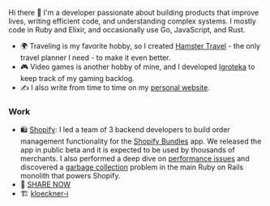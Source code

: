 Hi there 👋 I'm a developer passionate about building products that improve lives, writing efficient code, and understanding complex systems. I mostly code in Ruby and Elixir, and occasionally use Go, JavaScript, and Rust.

- 🌍 Traveling is my favorite hobby, so I created [Hamster Travel](https://github.com/anmarchenko/hamster-travel) - the only travel planner I need - to make it even better.
- 🎮 Video games is another hobby of mine, and I developed [Igroteka](https://github.com/anmarchenko/igroteka) to keep track of my gaming backlog.
- ✍️ I also write from time to time on my [personal website](https://www.amarchenko.de).

### Work

- 🛍️ [Shopify](https://github.com/Shopify): I led a team of 3 backend developers to build order management functionality for the [Shopify Bundles](https://www.amarchenko.de/shopify-bundles/) app. We released the app in public beta and it is expected to be used by thousands of merchants. I also performed a deep dive on [performance issues](https://www.amarchenko.de/orders-performance-quest-at-shopify/) and discovered a [garbage collection](https://shopify.engineering/adventures-in-garbage-collection) problem in the main Ruby on Rails monolith that powers Shopify.
- 🚗 [SHARE NOW](https://www.share-now.com/de/en/)
- 🏗️ [kloeckner-i](https://github.com/kloeckner-i)
